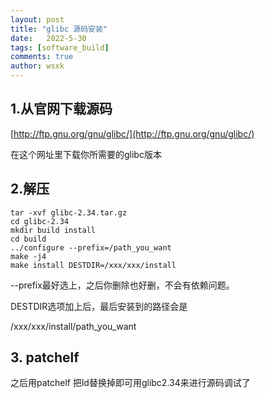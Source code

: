```yaml
---
layout: post
title: "glibc 源码安装"
date:   2022-5-30
tags: [software_build]
comments: true
author: wsxk
---
```


## 1.从官网下载源码

[http://ftp.gnu.org/gnu/glibc/](http://ftp.gnu.org/gnu/glibc/)

在这个网址里下载你所需要的glibc版本

## 2.解压

    tar -xvf glibc-2.34.tar.gz
    cd glibc-2.34
    mkdir build install
    cd build
    ../configure --prefix=/path_you_want
    make -j4
    make install DESTDIR=/xxx/xxx/install  

--prefix最好选上，之后你删除也好删，不会有依赖问题。

DESTDIR选项加上后，最后安装到的路径会是 

/xxx/xxx/install/path_you_want



## 3. patchelf

之后用patchelf 把ld替换掉即可用glibc2.34来进行源码调试了


